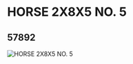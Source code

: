 # HORSE 2X8X5 NO. 5
## 57892
![HORSE 2X8X5 NO. 5](https://lc-www-live-s.legocdn.com/media/bricks/5/2/4497383.jpg)